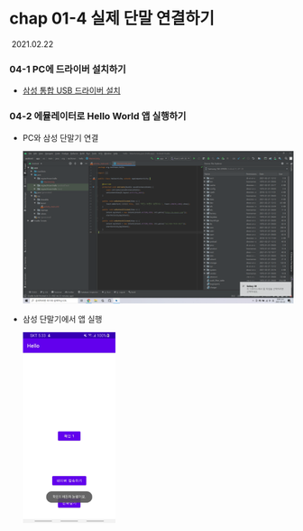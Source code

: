 # chap 01-4 실제 단말 연결하기

​																																											2021.02.22



### 04-1 PC에 드라이버 설치하기

* [삼성 통합 USB 드라이버 설치](https://www.samsungsvc.co.kr/online/downLoadMain.do?isDownload=S)



### 04-2 에뮬레이터로 Hello World 앱 실행하기

- PC와 삼성 단말기 연결

  ![chap01-4_1](https://github.com/hyunmin0317/AndroidProgramming/blob/master/chap01/section4/char01-4_1.png?raw=true)

- 삼성 단말기에서 앱 실행

  <img src="https://github.com/hyunmin0317/AndroidProgramming/blob/master/chap01/section4/char01-4_2.jpg?raw=true" alt="chap01-4_2" style="zoom: 33%;" />